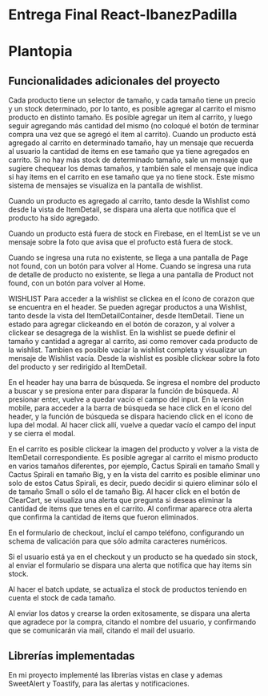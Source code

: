 # Entrega Final React-IbanezPadilla
# Plantopia


## Funcionalidades adicionales del proyecto
Cada producto tiene un selector de tamaño, y cada tamaño tiene un precio y un stock determinado, por lo tanto, es posible agregar al carrito el mismo producto en distinto tamaño.
Es posible agregar un item al carrito, y luego seguir agregando más cantidad del mismo (no coloqué el botón de terminar compra una vez que se agregó el item al carrito).
Cuando un producto está agregado al carrito en determinado tamaño, hay un mensaje que recuerda al usuario la cantidad de items en ese tamaño que ya tiene agregados en carrito. 
Si no hay más stock de determinado tamaño, sale un mensaje que sugiere chequear los demas tamaños, y también sale el mensaje que indica si hay items en el carrito en ese tamaño que ya no tiene stock.
Este mismo sistema de mensajes se visualiza en la pantalla de wishlist.


Cuando un producto es agregado al carrito, tanto desde la Wishlist como desde la vista de ItemDetail, se dispara una alerta que notifica que el producto ha sido agregado.


Cuando un producto está fuera de stock en Firebase, en el ItemList se ve un mensaje sobre la foto que avisa que el profucto está fuera de stock.


Cuando se ingresa una ruta no existente, se llega a una pantalla de Page not found, con un botón para volver al Home.
Cuando se ingresa una ruta de detalle de producto no existente, se llega a una pantalla de Product not found, con un botón para volver al Home.


WISHLIST
Para acceder a la wishlist se clickea en el ícono de corazon que se encuentra en el header.
Se pueden agregar productos a una Wishlist, tanto desde la vista del ItemDetailContainer, desde ItemDetail. Tiene un estado para agregar clickeando en el botón de corazon, y al volver a clickear se desagrega de la wishlist. En la wishlist se puede definir el tamaño y cantidad a agregar al carrito, asi como remover cada producto de la wishlist. Tambien es posible vaciar la wishlist completa y visualizar un mensaje de Wishlist vacía.
Desde la wishlist es posible clickear sobre la foto del producto y ser redirigido al ItemDetail.


En el header hay una barra de búsqueda. Se ingresa el nombre del producto a buscar y se presiona enter para disparar la función de búsqueda. Al presionar enter, vuelve a quedar vacío el campo del input.
En la versión mobile, para acceder a la barra de búsqueda se hace click en el ícono del header, y la función de búsqueda se dispara haciendo click en el ícono de lupa del modal. Al hacer click allí, vuelve a quedar vacío el campo del input y se cierra el modal.


En el carrito es posible clickear la imagen del producto y volver a la vista de ItemDetail correspondiente. 
Es posible agregar al carrito el mismo producto en varios tamaños diferentes, por ejemplo, Cactus Spirali en tamaño Small y Cactus Spirali en tamaño Big, y en la vista del carrito es posible eliminar uno solo de estos Catus Spirali, es decir, puedo decidir si quiero eliminar sólo el de tamaño Small o sólo el de tamaño Big.
Al hacer click en el botón de ClearCart, se visualiza una alerta que pregunta si deseas eliminar la cantidad de items que tenes en el carrito. Al confirmar aparece otra alerta que confirma la cantidad de items que fueron eliminados. 


En el formulario de checkout, incluí el campo teléfono, configurando un schema de valicación para que sólo admita caracteres numéricos. 


Si el usuario está ya en el checkout y un producto se ha quedado sin stock, al enviar el formulario se dispara una alerta que notifica que hay items sin stock.


Al hacer el batch update, se actualiza el stock de productos teniendo en cuenta el stock de cada tamaño.


Al enviar los datos y crearse la orden exitosamente, se dispara una alerta que agradece por la compra, citando el nombre del usuario, y confirmando que se comunicarán via mail, citando el mail del usuario.



## Librerías implementadas
En mi proyecto implementé las librerías vistas en clase y ademas SweetAlert y Toastify, para las alertas y notificaciones.


